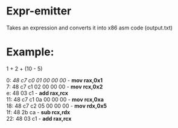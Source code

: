 # Expr-emitter
Takes an expression and converts it into x86 asm code (output.txt)  
# Example:  
1 + 2 + (10 - 5)  
  
0:  _48 c7 c0 01 00 00 00_ - **mov rax,0x1**  
7:  48 c7 c1 02 00 00 00 - **mov rcx,0x2**  
e:  48 03 c1 - **add rax,rcx**  
11: 48 c7 c1 0a 00 00 00 - **mov rcx,0xa**  
18: 48 c7 c2 05 00 00 00 - **mov rdx,0x5**  
1f: 48 2b ca - **sub rcx,rdx**  
22: 48 03 c1 - **add rax,rcx**  
